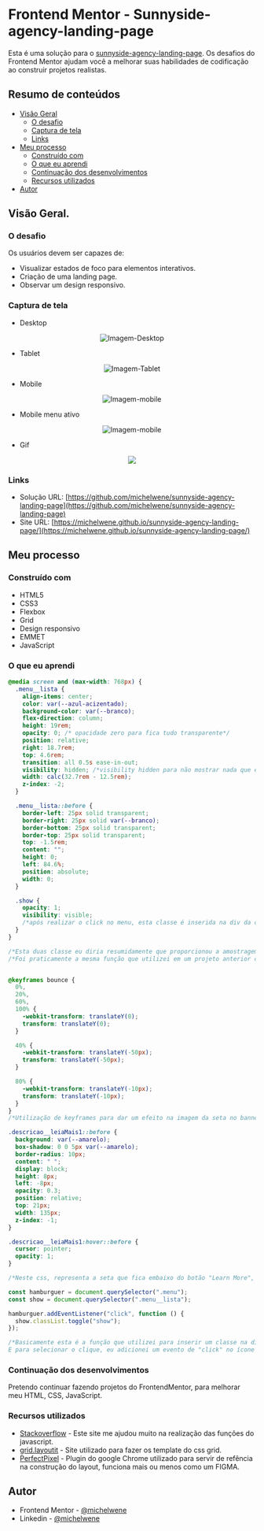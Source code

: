 # Frontend Mentor - Sunnyside-agency-landing-page

Esta é uma solução para o [sunnyside-agency-landing-page](https://www.frontendmentor.io/challenges/sunnyside-agency-landing-page-7yVs3B6ef/). Os desafios do Frontend Mentor ajudam você a melhorar suas habilidades de codificação ao construir projetos realistas.

## Resumo de conteúdos

- [Visão Geral](#Visão-Geral)
  - [O desafio](#O-desafio)
  - [Captura de tela](#Captura-de-tela)
  - [Links](#Links)
- [Meu processo](#Meu-processo)
  - [Construído com](#Constrído-com)
  - [O que eu aprendi](#O-que-eu-aprendi)
  - [Continuação dos desenvolvimentos](#Continuação-dos-desenvolvimentos)
  - [Recursos utilizados](#Recursos-utilizados)
- [Autor](#Autor)

## Visão Geral.

### O desafio

Os usuários devem ser capazes de:

- Visualizar estados de foco para elementos interativos.
- Criação de uma landing page.
- Observar um design responsivo.

### Captura de tela

- Desktop
<p  align="center" >
  <img src="assets/images/desktop.png"alt="Imagem-Desktop"/>
</p>

- Tablet
<p  align="center" >
<img src="assets/images/Tablet.png"alt="Imagem-Tablet"/>
</p>

- Mobile
<p  align="center" >
<img src="assets/images/Mobile.png"alt="Imagem-mobile"/>
</p>

- Mobile menu ativo
<p  align="center" >
<img src="assets/images/menu-active.png"alt="Imagem-mobile"/>
</p>

- Gif
<p  align="center" >
<img src="assets/images/14012022.gif">
</p>

### Links

- Solução URL: [https://github.com/michelwene/sunnyside-agency-landing-page](https://github.com/michelwene/sunnyside-agency-landing-page)
- Site URL: [https://michelwene.github.io/sunnyside-agency-landing-page/](https://michelwene.github.io/sunnyside-agency-landing-page/)

## Meu processo

### Construído com

- HTML5
- CSS3
- Flexbox
- Grid
- Design responsivo
- EMMET
- JavaScript

### O que eu aprendi

```css
@media screen and (max-width: 768px) {
  .menu__lista {
    align-items: center;
    color: var(--azul-acizentado);
    background-color: var(--branco);
    flex-direction: column;
    height: 19rem;
    opacity: 0; /* opacidade zero para fica tudo transparente*/
    position: relative;
    right: 18.7rem;
    top: 4.6rem;
    transition: all 0.5s ease-in-out;
    visibility: hidden; /*visibility hidden para não mostrar nada que estiver nesta classe*/
    width: calc(32.7rem - 12.5rem);
    z-index: -2;
  }

  .menu__lista::before {
    border-left: 25px solid transparent;
    border-right: 25px solid var(--branco);
    border-bottom: 25px solid transparent;
    border-top: 25px solid transparent;
    top: -1.5rem;
    content: "";
    height: 0;
    left: 84.6%;
    position: absolute;
    width: 0;
  }

  .show {
    opacity: 1;
    visibility: visible;
    /*após realizar o click no menu, esta classe é inserida na div da classe "menu__lista", onde pode se observar que ela coloca "visibility: visible e opacity: 1", esta funcionalidade só foi possível atravez da função no JS*/
  }
}

/*Esta duas classe eu diria resumidamente que proporcionou a amostragem do campo do menu ao clicar no menu "hamburguer".*/
/*Foi praticamente a mesma função que utilizei em um projeto anterior chamado Article-preview-component*/


@keyframes bounce {
  0%,
  20%,
  60%,
  100% {
    -webkit-transform: translateY(0);
    transform: translateY(0);
  }

  40% {
    -webkit-transform: translateY(-50px);
    transform: translateY(-50px);
  }

  80% {
    -webkit-transform: translateY(-10px);
    transform: translateY(-10px);
  }
}
/*Utilização de keyframes para dar um efeito na imagem da seta no banner do cabeçalho, nele podemos observer a seta "pingando", quando passamos o mouse por cima.*/

.descricao__leiaMais1::before {
  background: var(--amarelo);
  box-shadow: 0 0 5px var(--amarelo);
  border-radius: 10px;
  content: " ";
  display: block;
  height: 8px;
  left: -8px;
  opacity: 0.3;
  position: relative;
  top: 21px;
  width: 135px;
  z-index: -1;
}

.descricao__leiaMais1:hover::before {
  cursor: pointer;
  opacity: 1;
}

/*Neste css, representa a seta que fica embaixo do botão "Learn More", podemora observer que ele está anterior ao texto (este é a linha amarela), o outro que corresponde ao vermelho eu apenas troquei o background para vermelho e também sua box-shadow.*/
```

```javaScript
const hamburguer = document.querySelector(".menu");
const show = document.querySelector(".menu__lista");

hamburguer.addEventListener("click", function () {
  show.classList.toggle("show");
});

/*Basicamente esta é a função que utilizei para inserir um classe na div "menu__lista" onde inicialmente esta div esta com visibily: hidden e quando eu clico na seta ele coloca esta classe "show", onde no CSS ela esta com "visibily: visible" e "opacity: 1", ou seja, ela mostra para mim o menu.
E para selecionar o clique, eu adicionei um evento de "click" no ícone da seta no HTML e quando clicado ela chama a função acima.*/
```

### Continuação dos desenvolvimentos

Pretendo continuar fazendo projetos do FrontendMentor, para melhorar meu HTML, CSS, JavaScript.

### Recursos utilizados

- [Stackoverflow](https://stackoverflow.com/) - Este site me ajudou muito na realização das funções do javascript.
- [grid.layoutit](https://grid.layoutit.com/) - Site utilizado para fazer os template do css grid.
- [PerfectPixel](https://www.welldonecode.com/perfectpixel/) - Plugin do google Chrome utilizado para servir de refência na construção do layout, funciona mais ou menos como um FIGMA.

## Autor

- Frontend Mentor - [@michelwene](https://www.frontendmentor.io/profile/michelwene)
- Linkedin - [@michelwene](https://www.linkedin.com/in/michelwene/)
